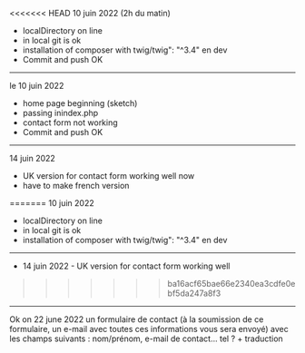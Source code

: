 <<<<<<< HEAD
10 juin 2022 (2h du matin)
- localDirectory on line
- in local git is ok
- installation of composer with twig/twig": "^3.4" en dev
- Commit and push OK
************************************************************
le 10 juin 2022
- home page beginning (sketch)
- passing inindex.php
- contact form not working
- Commit and push OK
************************************************************
14 juin 2022
- UK version for contact form working well now
- have to make french version

=======
10 juin 2022
- localDirectory on line
- in local git is ok
- installation of composer with  twig/twig": "^3.4" en dev
************************************************************
- 14 juin 2022 - UK version for contact form working well
>>>>>>> ba16acf65bae66e2340ea3cdfe0ebf5da247a8f3
************************************************************
Ok on 22 june 2022
un formulaire de contact (à la soumission de ce formulaire,
un e-mail avec toutes ces informations vous sera envoyé)
avec les champs suivants : nom/prénom, e-mail de contact... tel ? + traduction
